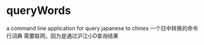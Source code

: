 # queryWords
a command line application for query japanese to chines
一个日中转换的命令行词典
需要联网，因为是通过沪江小D查询结果

